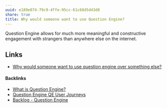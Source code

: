```yaml
---
uuid: e189e074-79c9-4ffe-95cc-61c68d5d43d8
share: true
title: Why would someone want to use Question Engine?
---
```

Question Engine allows for much more meaningful and constructive engagement with strangers than anywhere else on the internet.

## Links

* [Why would someone want to use question engine over something else?](../11dfc34a-889a-404d-be43-06fb18c3ab8d)

#### Backlinks

* [What is Question Engine?](/c9ad4625-84be-4210-967a-c45bb3ec11ce)
* [Question Engine QE User Journeys](/8e4dcccd-5b90-4ce7-b487-d0d7459f7eef)
* [Backlog - Question Engine](/889c6648-4cf6-4887-848e-b01c4e5f1e71)